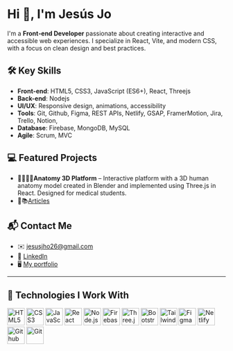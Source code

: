# Hi 👋, I'm **Jesús Jo**

I'm a **Front‑end Developer** passionate about creating interactive and accessible web experiences. I specialize in React, Vite, and modern CSS, with a focus on clean design and best practices.

## 🛠️ Key Skills
- **Front‑end**: HTML5, CSS3, JavaScript (ES6+), React, Threejs
- **Back-end**: Nodejs  
- **UI/UX**: Responsive design, animations, accessibility
- **Tools**: Git, Github, Figma, REST APIs, Netlify, GSAP, FramerMotion, Jira, Trello, Notion, 
- **Database**: Firebase, MongoDB, MySQL
- **Agile**: Scrum, MVC

## 💻 Featured Projects
- 🩻👩🏼‍⚕️**Anatomy 3D Platform** – Interactive platform with a 3D human anatomy model created in Blender and implemented using Three.js in React. Designed for medical students.
- 🩻📚[Articles](https://buymeacoffee.com/jesusjo/hora-de-un-poco-de-color)

## 📬 Contact Me
- ✉️ jesusjho26@gmail.com  
- 🔗 [LinkedIn](https://www.linkedin.com/in/jesus-jo-255721210/)
- 🖥️ [My portfolio](https://jesusjoportfolio.netlify.app/)

---

## 🧰 Technologies I Work With
<p align="left">
  <img src="https://cdn.jsdelivr.net/gh/devicons/devicon/icons/html5/html5-original.svg" width="40" alt="HTML5"/>
  <img src="https://cdn.jsdelivr.net/gh/devicons/devicon/icons/css3/css3-original.svg" width="40" alt="CSS3"/>
  <img src="https://cdn.jsdelivr.net/gh/devicons/devicon/icons/javascript/javascript-original.svg" width="40" alt="JavaScript"/>
  <img src="https://cdn.jsdelivr.net/gh/devicons/devicon/icons/react/react-original.svg" width="40" alt="React"/>
  <img src="https://cdn.jsdelivr.net/gh/devicons/devicon/icons/nodejs/nodejs-original.svg" width="40" alt="Node.js"/>
  <img src="https://cdn.jsdelivr.net/gh/devicons/devicon/icons/firebase/firebase-plain.svg" width="40" alt="Firebase"/>
  <img src="https://cdn.jsdelivr.net/gh/devicons/devicon/icons/threejs/threejs-original.svg" width="40" alt="Three.js"/>
  <img src="https://cdn.jsdelivr.net/gh/devicons/devicon/icons/bootstrap/bootstrap-original.svg" width="40" alt="Bootstrap"/>
  <img src="https://cdn.jsdelivr.net/gh/devicons/devicon/icons/tailwindcss/tailwindcss-original.svg" width="40" alt="Tailwind"/>
  <img src="https://cdn.jsdelivr.net/gh/devicons/devicon/icons/figma/figma-original.svg" width="40" alt="Figma"/>
  <img src="https://cdn.jsdelivr.net/gh/devicons/devicon/icons/netlify/netlify-original.svg" width="40" alt="Netlify"/>
  <img src="https://cdn.jsdelivr.net/gh/devicons/devicon/icons/github/github-original.svg" width="40" alt="Github"/>
  <img src="https://cdn.jsdelivr.net/gh/devicons/devicon/icons/git/git-original.svg" width="40" alt="Git"/>
</p>


